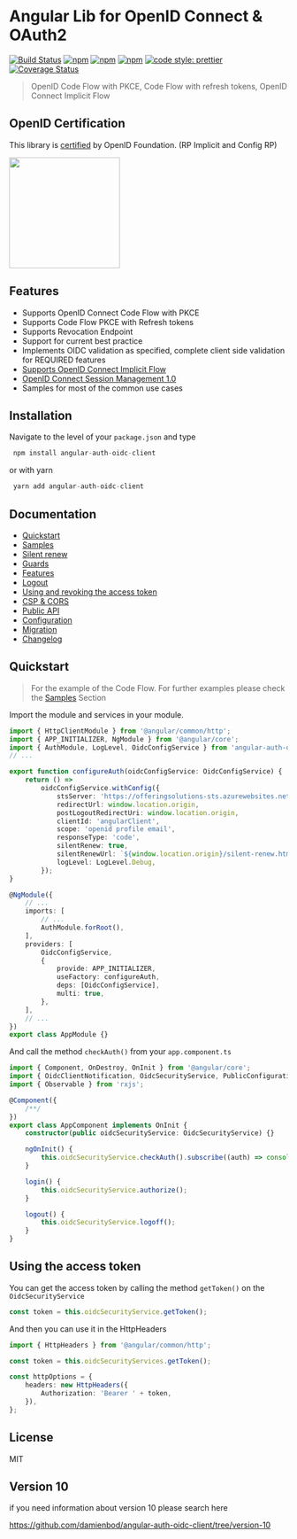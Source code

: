 # Angular Lib for OpenID Connect & OAuth2

[![Build Status](https://travis-ci.org/damienbod/angular-auth-oidc-client.svg?branch=master)](https://travis-ci.org/damienbod/angular-auth-oidc-client) [![npm](https://img.shields.io/npm/v/angular-auth-oidc-client.svg)](https://www.npmjs.com/package/angular-auth-oidc-client) [![npm](https://img.shields.io/npm/dm/angular-auth-oidc-client.svg)](https://www.npmjs.com/package/angular-auth-oidc-client) [![npm](https://img.shields.io/npm/l/angular-auth-oidc-client.svg)](https://www.npmjs.com/package/angular-auth-oidc-client) [![code style: prettier](https://img.shields.io/badge/code_style-prettier-ff69b4.svg)](https://github.com/prettier/prettier) [![Coverage Status](https://coveralls.io/repos/github/damienbod/angular-auth-oidc-client/badge.svg)](https://coveralls.io/github/damienbod/angular-auth-oidc-client?branch=master)

> OpenID Code Flow with PKCE, Code Flow with refresh tokens, OpenID Connect Implicit Flow

## OpenID Certification

This library is <a href="http://openid.net/certification/#RPs">certified</a> by OpenID Foundation. (RP Implicit and Config RP)

<a href="http://openid.net/certification/#RPs"><img src="https://damienbod.files.wordpress.com/2017/06/oid-l-certification-mark-l-rgb-150dpi-90mm.png" alt="" width="200" /></a>

## Features

-   Supports OpenID Connect Code Flow with PKCE
-   Supports Code Flow PKCE with Refresh tokens
-   Supports Revocation Endpoint
-   Support for current best practice
-   Implements OIDC validation as specified, complete client side validation for REQUIRED features
-   [Supports OpenID Connect Implicit Flow](http://openid.net/specs/openid-connect-implicit-1_0.html)
-   [OpenID Connect Session Management 1.0](http://openid.net/specs/openid-connect-session-1_0.html)
-   Samples for most of the common use cases

## Installation

Navigate to the level of your `package.json` and type

```typescript
 npm install angular-auth-oidc-client
```

or with yarn

```typescript
 yarn add angular-auth-oidc-client
```

## Documentation

-   [Quickstart](https://github.com/damienbod/angular-auth-oidc-client/tree/master/docs/quickstart.md)
-   [Samples](https://github.com/damienbod/angular-auth-oidc-client/tree/master/docs/samples.md)
-   [Silent renew](https://github.com/damienbod/angular-auth-oidc-client/tree/master/docs/silent-renew.md)
-   [Guards](https://github.com/damienbod/angular-auth-oidc-client/tree/master/docs/guards.md)
-   [Features](https://github.com/damienbod/angular-auth-oidc-client/tree/master/docs/features.md)
-   [Logout](https://github.com/damienbod/angular-auth-oidc-client/tree/master/docs/logout.md)
-   [Using and revoking the access token](https://github.com/damienbod/angular-auth-oidc-client/tree/master/docs/using-access-tokens.md)
-   [CSP & CORS](https://github.com/damienbod/angular-auth-oidc-client/tree/master/docs/csp-cors-config.md)
-   [Public API](https://github.com/damienbod/angular-auth-oidc-client/tree/master/docs/public-api.md)
-   [Configuration](https://github.com/damienbod/angular-auth-oidc-client/tree/master/docs/configuration.md)
-   [Migration](https://github.com/damienbod/angular-auth-oidc-client/tree/master/docs/migration.md)
-   [Changelog](https://github.com/damienbod/angular-auth-oidc-client/tree/master/CHANGELOG.md)

## Quickstart

> For the example of the Code Flow. For further examples please check the [Samples](docs/samples.md) Section

Import the module and services in your module.

```typescript
import { HttpClientModule } from '@angular/common/http';
import { APP_INITIALIZER, NgModule } from '@angular/core';
import { AuthModule, LogLevel, OidcConfigService } from 'angular-auth-oidc-client';
// ...

export function configureAuth(oidcConfigService: OidcConfigService) {
    return () =>
        oidcConfigService.withConfig({
            stsServer: 'https://offeringsolutions-sts.azurewebsites.net',
            redirectUrl: window.location.origin,
            postLogoutRedirectUri: window.location.origin,
            clientId: 'angularClient',
            scope: 'openid profile email',
            responseType: 'code',
            silentRenew: true,
            silentRenewUrl: `${window.location.origin}/silent-renew.html`,
            logLevel: LogLevel.Debug,
        });
}

@NgModule({
    // ...
    imports: [
        // ...
        AuthModule.forRoot(),
    ],
    providers: [
        OidcConfigService,
        {
            provide: APP_INITIALIZER,
            useFactory: configureAuth,
            deps: [OidcConfigService],
            multi: true,
        },
    ],
    // ...
})
export class AppModule {}
```

And call the method `checkAuth()` from your `app.component.ts`

```typescript
import { Component, OnDestroy, OnInit } from '@angular/core';
import { OidcClientNotification, OidcSecurityService, PublicConfiguration } from 'angular-auth-oidc-client';
import { Observable } from 'rxjs';

@Component({
    /**/
})
export class AppComponent implements OnInit {
    constructor(public oidcSecurityService: OidcSecurityService) {}

    ngOnInit() {
        this.oidcSecurityService.checkAuth().subscribe((auth) => console.log('is authenticated', auth));
    }

    login() {
        this.oidcSecurityService.authorize();
    }

    logout() {
        this.oidcSecurityService.logoff();
    }
}
```

## Using the access token

You can get the access token by calling the method `getToken()` on the `OidcSecurityService`

```typescript
const token = this.oidcSecurityService.getToken();
```

And then you can use it in the HttpHeaders

```typescript
import { HttpHeaders } from '@angular/common/http';

const token = this.oidcSecurityServices.getToken();

const httpOptions = {
    headers: new HttpHeaders({
        Authorization: 'Bearer ' + token,
    }),
};
```

## License

MIT

## Version 10

if you need information about version 10 please search here

https://github.com/damienbod/angular-auth-oidc-client/tree/version-10
